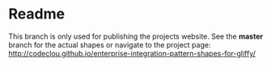 # Readme

This branch is only used for publishing the projects website.
See the **master** branch for the actual shapes or navigate to the project page:
http://codeclou.github.io/enterprise-integration-pattern-shapes-for-gliffy/
